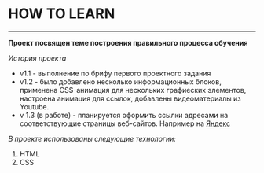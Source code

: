 # HOW TO LEARN
------

**Проект посвящен теме построения правильного процесса обучения**

_История проекта_
* v1.1 - выполнение по брифу первого проектного задания
* v1.2 - было добавлено несколько информационных блоков, применена  CSS-анимация для нескольких графиеских элементов, настроена анимация для ссылок, добавлены видеоматериалы из Youtube.
* v 1.3 (в работе) - планируется оформить ссылки адресами на соответствующие страницы веб-сайтов. Например на [Яндекс](https://www.yandex.ru)

_В проекте использованы следующие технологии:_
1. HTML
2. CSS

